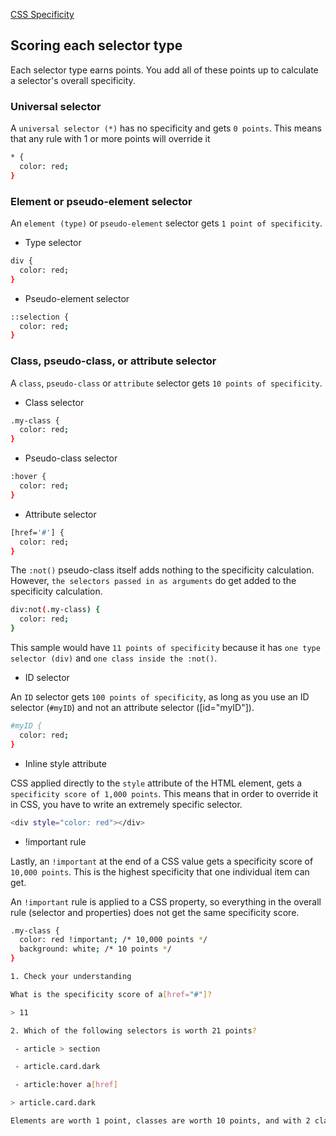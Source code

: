 [CSS Specificity](https://web.dev/learn/css/specificity/)

## Scoring each selector type

Each selector type earns points. You add all of these points up to calculate a selector's overall specificity.

### Universal selector

A `universal selector (*)` has no specificity and gets `0 points`. This means that any rule with 1 or more points will override it

```sh
* {
  color: red;
}
```

### Element or pseudo-element selector

An `element (type)` or `pseudo-element` selector gets `1 point of specificity`.

- Type selector

```sh
div {
  color: red;
}
```

- Pseudo-element selector

```sh
::selection {
  color: red;
}
```

### Class, pseudo-class, or attribute selector

A `class`, `pseudo-class` or `attribute` selector gets `10 points of specificity`.

- Class selector

```sh
.my-class {
  color: red;
}
```

- Pseudo-class selector

```sh
:hover {
  color: red;
}
```

- Attribute selector

```sh
[href='#'] {
  color: red;
}
```

The `:not()` pseudo-class itself adds nothing to the specificity calculation. However, `the selectors passed in as arguments` do get added to the specificity calculation.

```sh
div:not(.my-class) {
  color: red;
}
```

This sample would have `11 points of specificity` because it has `one type selector (div)` and `one class inside the :not()`.

- ID selector

An `ID` selector gets `100 points of specificity`, as long as you use an ID selector (`#myID`) and not an attribute selector ([id="myID"]).

```sh
#myID {
  color: red;
}
```

- Inline style attribute

CSS applied directly to the `style` attribute of the HTML element, gets a `specificity score of 1,000 points`. This means that in order to override it in CSS, you have to write an extremely specific selector.

```sh
<div style="color: red"></div>
```

- !important rule

Lastly, an `!important` at the end of a CSS value gets a specificity score of `10,000 points`. This is the highest specificity that one individual item can get.

An `!important` rule is applied to a CSS property, so everything in the overall rule (selector and properties) does not get the same specificity score.

```sh
.my-class {
  color: red !important; /* 10,000 points */
  background: white; /* 10 points */
}
```

```sh
1. Check your understanding

What is the specificity score of a[href="#"]?

> 11

2. Which of the following selectors is worth 21 points?

 - article > section

 - article.card.dark

 - article:hover a[href]

> article.card.dark

Elements are worth 1 point, classes are worth 10 points, and with 2 classes and 1 element, that makes this selector worth `21 points.`

```





















